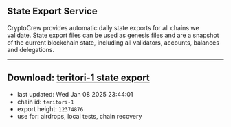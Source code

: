 ## State Export Service
CryptoCrew provides automatic daily state exports for all chains we validate. State export files can be used as genesis files and are a snapshot of the current blockchain state, including all validators, accounts, balances and delegations.

---
**Download: [teritori-1 state export](https://dl-eu2.ccvalidators.com/SERVICE/teritori/teritori-1_export_12374876.json)**
---

- last updated: Wed Jan 08 2025 23:44:01
- chain id: `teritori-1`
- export height: `12374876`
- use for: airdrops, local tests, chain recovery
